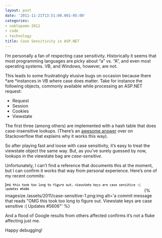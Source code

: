 ```yaml
---
layout: post
date: '2011-11-21T13:51:00.001-05:00'
categories:
- nablopomo-2011
- code
- technology
title: Case Sensitivity in ASP.NET
---
```


I’m personally a fan of respecting case sensitivity. Historically it seems that most programming languages are picky about “a” vs. “A”, and even most operating systems. VB, and Windows, however, are not.

This leads to some frustratingly elusive bugs on occasion because there *are *instances in VB where case does matter. Take for instance the following objects, commonly available while processing an ASP.NET request:

* Request
* Session
* Cookies
* Viewstate

The first three (among others) are implemented with a hash table that does case-insensitive lookups. (There’s an [awesome answer](http://stackoverflow.com/q/1731283/29/#1731535) over on Stackoverflow that explains why it works this way).

So after playing fast and loose with case sensitivity, it’s easy to treat the viewstate object the same way. But, as you’ve surely guessed by now, lookups in the viewstate bag are *case-sensitive*. 

Unfortunately, I can’t find a reference that documents this at the moment, but I can confirm it works that way from personal experience. Here’s one of my recent commits:

![A diff that replaces "Sessionid" with a new casing](/assets/2011/case-sensitive-2.png) 
{% imagesize /assets/2011/case-sensitive-1.png:img alt='a commit message that reads "OMG this took too long to figure out. Viewstate keys are case sensitive :( Updates #5606"' %}

And a flood of Google results from others affected confirms it’s not a fluke affecting just me.

Happy debugging! 